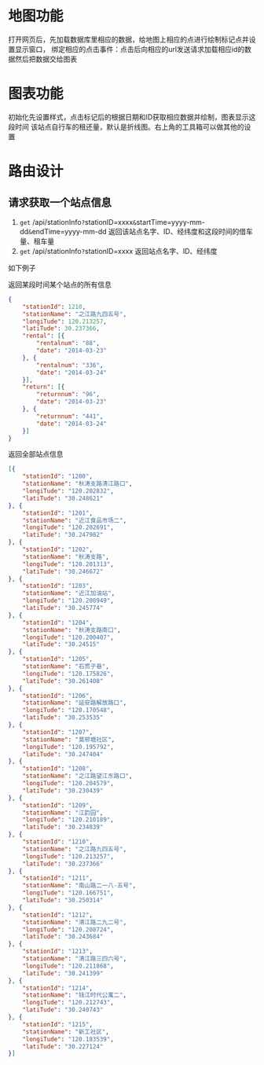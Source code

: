 # 地图功能

打开网页后，先加载数据库里相应的数据，给地图上相应的点进行绘制标记点并设置显示窗口，
绑定相应的点击事件：点击后向相应的url发送请求加载相应id的数据然后把数据交给图表

# 图表功能

初始化先设置样式，点击标记后的根据日期和ID获取相应数据并绘制，图表显示这段时间
该站点自行车的租还量，默认是折线图。右上角的工具箱可以做其他的设置

# 路由设计

## 请求获取一个站点信息

1. `get` /api/stationInfo`?`stationID=xxxx`&`startTime=yyyy-mm-dd`&`endTime=yyyy-mm-dd 返回该站点名字、ID、经纬度和这段时间的借车量、租车量
2. `get` /api/stationInfo`?`stationID=xxxx 返回站点名字、ID、经纬度

如下例子

返回某段时间某个站点的所有信息

```json
{
    "stationId": 1210,
    "stationName": "之江路九四五号",
    "longiTude": 120.213257,
    "latiTude": 30.237366,
    "rental": [{
        "rentalnum": "88",
        "date": "2014-03-23"
    }, {
        "rentalnum": "336",
        "date": "2014-03-24"
    }],
    "return": [{
        "returnnum": "96",
        "date": "2014-03-23"
    }, {
        "returnnum": "441",
        "date": "2014-03-24"
    }]
}
```

返回全部站点信息

```json
[{
    "stationId": "1200",
    "stationName": "秋涛支路清江路口",
    "longiTude": "120.202832",
    "latiTude": "30.248621"
}, {
    "stationId": "1201",
    "stationName": "近江食品市场二",
    "longiTude": "120.202691",
    "latiTude": "30.247982"
}, {
    "stationId": "1202",
    "stationName": "秋涛支路",
    "longiTude": "120.201313",
    "latiTude": "30.246672"
}, {
    "stationId": "1203",
    "stationName": "近江加油站",
    "longiTude": "120.200949",
    "latiTude": "30.245774"
}, {
    "stationId": "1204",
    "stationName": "秋涛支路南口",
    "longiTude": "120.200407",
    "latiTude": "30.24515"
}, {
    "stationId": "1205",
    "stationName": "石贯子巷",
    "longiTude": "120.175826",
    "latiTude": "30.261408"
}, {
    "stationId": "1206",
    "stationName": "延安路解放路口",
    "longiTude": "120.170548",
    "latiTude": "30.253535"
}, {
    "stationId": "1207",
    "stationName": "莫邪塘社区",
    "longiTude": "120.195792",
    "latiTude": "30.247404"
}, {
    "stationId": "1208",
    "stationName": "之江路望江东路口",
    "longiTude": "120.204579",
    "latiTude": "30.230439"
}, {
    "stationId": "1209",
    "stationName": "江韵园",
    "longiTude": "120.210189",
    "latiTude": "30.234839"
}, {
    "stationId": "1210",
    "stationName": "之江路九四五号",
    "longiTude": "120.213257",
    "latiTude": "30.237366"
}, {
    "stationId": "1211",
    "stationName": "南山路二一八-五号",
    "longiTude": "120.166751",
    "latiTude": "30.250314"
}, {
    "stationId": "1212",
    "stationName": "清江路二九二号",
    "longiTude": "120.208724",
    "latiTude": "30.243684"
}, {
    "stationId": "1213",
    "stationName": "清江路三四六号",
    "longiTude": "120.211868",
    "latiTude": "30.241399"
}, {
    "stationId": "1214",
    "stationName": "钱江时代公寓二",
    "longiTude": "120.212743",
    "latiTude": "30.240743"
}, {
    "stationId": "1215",
    "stationName": "新工社区",
    "longiTude": "120.183539",
    "latiTude": "30.227124"
}]
```




